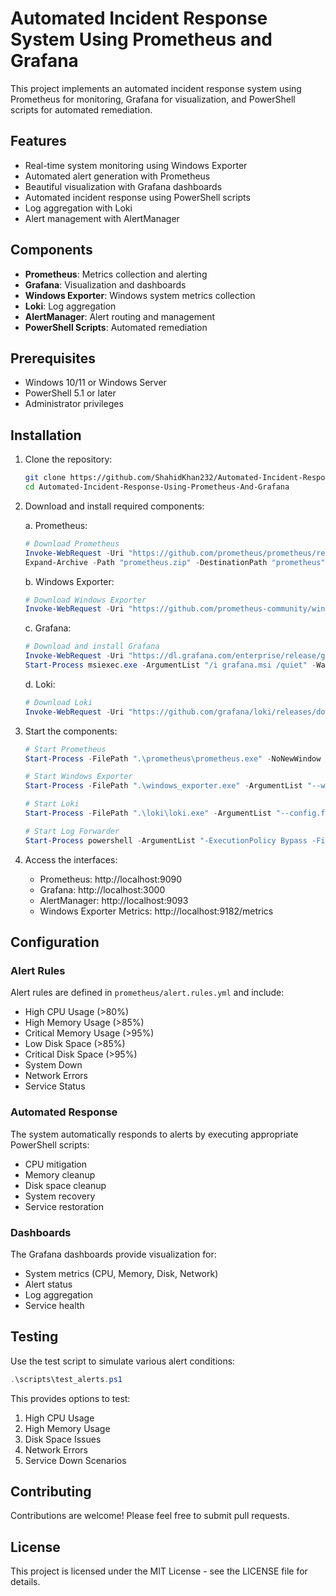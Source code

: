 # Automated Incident Response System Using Prometheus and Grafana

This project implements an automated incident response system using Prometheus for monitoring, Grafana for visualization, and PowerShell scripts for automated remediation.

## Features

- Real-time system monitoring using Windows Exporter
- Automated alert generation with Prometheus
- Beautiful visualization with Grafana dashboards
- Automated incident response using PowerShell scripts
- Log aggregation with Loki
- Alert management with AlertManager

## Components

- **Prometheus**: Metrics collection and alerting
- **Grafana**: Visualization and dashboards
- **Windows Exporter**: Windows system metrics collection
- **Loki**: Log aggregation
- **AlertManager**: Alert routing and management
- **PowerShell Scripts**: Automated remediation

## Prerequisites

- Windows 10/11 or Windows Server
- PowerShell 5.1 or later
- Administrator privileges

## Installation

1. Clone the repository:
   ```bash
   git clone https://github.com/ShahidKhan232/Automated-Incident-Response-Using-Prometheus-And-Grafana.git
   cd Automated-Incident-Response-Using-Prometheus-And-Grafana
   ```

2. Download and install required components:

   a. Prometheus:
   ```powershell
   # Download Prometheus
   Invoke-WebRequest -Uri "https://github.com/prometheus/prometheus/releases/download/v2.45.0/prometheus-2.45.0.windows-amd64.zip" -OutFile "prometheus.zip"
   Expand-Archive -Path "prometheus.zip" -DestinationPath "prometheus"
   ```

   b. Windows Exporter:
   ```powershell
   # Download Windows Exporter
   Invoke-WebRequest -Uri "https://github.com/prometheus-community/windows_exporter/releases/download/v0.25.1/windows_exporter-0.25.1-amd64.exe" -OutFile "windows_exporter.exe"
   ```

   c. Grafana:
   ```powershell
   # Download and install Grafana
   Invoke-WebRequest -Uri "https://dl.grafana.com/enterprise/release/grafana-enterprise-10.0.3.windows-amd64.msi" -OutFile "grafana.msi"
   Start-Process msiexec.exe -ArgumentList "/i grafana.msi /quiet" -Wait
   ```

   d. Loki:
   ```powershell
   # Download Loki
   Invoke-WebRequest -Uri "https://github.com/grafana/loki/releases/download/v2.9.0/loki-windows-amd64.exe" -OutFile "loki/loki.exe"
   ```

3. Start the components:
   ```powershell
   # Start Prometheus
   Start-Process -FilePath ".\prometheus\prometheus.exe" -NoNewWindow

   # Start Windows Exporter
   Start-Process -FilePath ".\windows_exporter.exe" -ArgumentList "--web.listen-address=:9182" -NoNewWindow

   # Start Loki
   Start-Process -FilePath ".\loki\loki.exe" -ArgumentList "--config.file=loki/loki-config.yml" -NoNewWindow

   # Start Log Forwarder
   Start-Process powershell -ArgumentList "-ExecutionPolicy Bypass -File scripts/log_forwarder.ps1" -NoNewWindow
   ```

4. Access the interfaces:
   - Prometheus: http://localhost:9090
   - Grafana: http://localhost:3000
   - AlertManager: http://localhost:9093
   - Windows Exporter Metrics: http://localhost:9182/metrics

## Configuration

### Alert Rules

Alert rules are defined in `prometheus/alert.rules.yml` and include:
- High CPU Usage (>80%)
- High Memory Usage (>85%)
- Critical Memory Usage (>95%)
- Low Disk Space (>85%)
- Critical Disk Space (>95%)
- System Down
- Network Errors
- Service Status

### Automated Response

The system automatically responds to alerts by executing appropriate PowerShell scripts:
- CPU mitigation
- Memory cleanup
- Disk space cleanup
- System recovery
- Service restoration

### Dashboards

The Grafana dashboards provide visualization for:
- System metrics (CPU, Memory, Disk, Network)
- Alert status
- Log aggregation
- Service health

## Testing

Use the test script to simulate various alert conditions:
```powershell
.\scripts\test_alerts.ps1
```

This provides options to test:
1. High CPU Usage
2. High Memory Usage
3. Disk Space Issues
4. Network Errors
5. Service Down Scenarios



## Contributing

Contributions are welcome! Please feel free to submit pull requests.

## License

This project is licensed under the MIT License - see the LICENSE file for details. 
